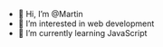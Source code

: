 - 👋 Hi, I’m @Martin
- 👀 I’m interested in web development
- 🌱 I’m currently learning JavaScript

<!---
martin-dewyn/martin-dewyn is a ✨ special ✨ repository because its `README.md` (this file) appears on your GitHub profile.
You can click the Preview link to take a look at your changes.
--->
